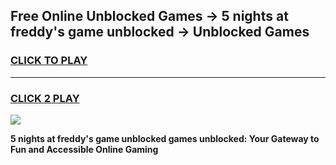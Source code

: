 
## Free Online Unblocked Games → 5 nights at freddy's game unblocked → Unblocked Games
<h3>
<a href="https://premium.freeplayer.one?title=5_nights_at_freddy's_game_unblocked&ref=21F">CLICK TO PLAY</a></h3>
<hr>

<h3>
<a href="https://premium.freeplayer.one?title=5_nights_at_freddy's_game_unblocked&ref=21F">CLICK 2 PLAY</a>
  
</h3>

<a href="https://premium.freeplayer.one?title=5_nights_at_freddy's_game_unblocked&ref=21F/"><img src="https://clearcache.store/games.png"></a>


**5 nights at freddy's game unblocked games unblocked: Your Gateway to Fun and Accessible Online Gaming**

